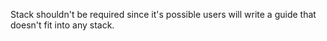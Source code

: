 Stack shouldn't be required since it's possible users will write a guide that doesn't fit into any stack.